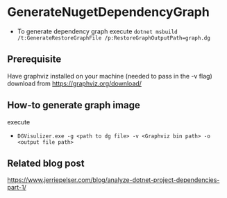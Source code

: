 # GenerateNugetDependencyGraph

* To generate dependency graph execute `dotnet msbuild /t:GenerateRestoreGraphFile /p:RestoreGraphOutputPath=graph.dg`

## Prerequisite
Have graphviz installed on your machine (needed to pass in the -v flag) download from https://graphviz.org/download/

## How-to generate graph image
execute 
* `DGVisulizer.exe -g <path to dg file> -v <Graphviz bin path> -o <output file path>`



## Related blog post
https://www.jerriepelser.com/blog/analyze-dotnet-project-dependencies-part-1/
